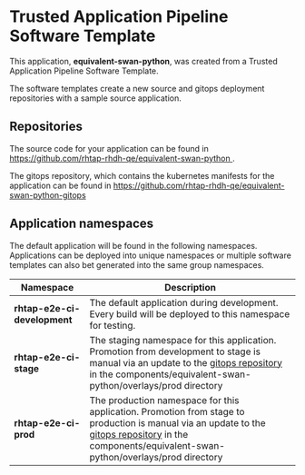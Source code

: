 # Trusted Application Pipeline Software Template

This application, **equivalent-swan-python**, was created from a Trusted Application Pipeline Software Template.

The software templates create a new source and gitops deployment repositories with a sample source application. 

## Repositories

The source code for your application can be found in [https://github.com/rhtap-rhdh-qe/equivalent-swan-python ](https://github.com/rhtap-rhdh-qe/equivalent-swan-python ).
 
The gitops repository, which contains the kubernetes manifests for the application can be found in 
[https://github.com/rhtap-rhdh-qe/equivalent-swan-python-gitops ](https://github.com/rhtap-rhdh-qe/equivalent-swan-python-gitops ) 

## Application namespaces 

The default application will be found in the following namespaces. Applications can be deployed into unique namespaces or multiple software templates can also bet generated into the same group namespaces.  

|  Namespace   |  Description   |  
| -------- | -------- |   
| **rhtap-e2e-ci-development** | The default application during development. Every build will be deployed to this namespace for testing. | 
| **rhtap-e2e-ci-stage** | The staging namespace for this application. Promotion from development to stage is manual via an update to the [gitops repository](https://github.com/rhtap-rhdh-qe/equivalent-swan-python-gitops ) in the components/equivalent-swan-python/overlays/prod directory |  
| **rhtap-e2e-ci-prod** | The production namespace for this application. Promotion from stage to production is manual via an update to the [gitops repository](https://github.com/rhtap-rhdh-qe/equivalent-swan-python-gitops ) in the components/equivalent-swan-python/overlays/prod directory | 